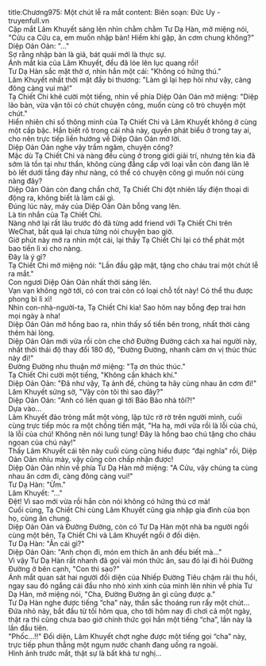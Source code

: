 title:Chương975: Một chút lễ ra mắt
content:
Biên soạn: Đức Uy - truyenfull.vn<br>Cặp mắt Lâm Khuyết sáng lên nhìn chằm chằm Tư Dạ Hàn, mở miệng nói, "Cửu ca Cửu ca, em muốn nhập bàn! Hiếm khi gặp, ăn cơm chung không?"<br>Diệp Oản Oản: "..."<br>Sợ rằng nhập bàn là giả, bát quái mới là thực sự.<br>Ánh mắt kia của Lâm Khuyết, đều đã lóe lên lục quang rồi!<br>Tư Dạ Hàn sắc mặt thờ ơ, nhìn hắn một cái: "Không có hứng thú."<br>Lâm Khuyết nhất thời mặt đầy bi thương: "Làm gì lại hẹp hòi như vậy, càng đông càng vui mà!"<br>Tạ Chiết Chi khẽ cười một tiếng, nhìn về phía Diệp Oản Oản mở miệng: "Diệp lão bản, vừa vặn tôi có chút chuyện công, muốn cùng cô trò chuyện một chút."<br>Hiển nhiên chỉ số thông minh của Tạ Chiết Chi và Lâm Khuyết không ở cùng một cấp bậc. Hắn biết rõ trong cái nhà này, quyền phát biểu ở trong tay ai, cho nên trực tiếp liền hướng về Diệp Oản Oản mở lời.<br>Diệp Oản Oản nghe vậy trầm ngâm, chuyện công?<br>Mặc dù Tạ Chiết Chi và nàng đều cùng ở trong giới giải trí, nhưng tên kia đã sớm là tồn tại như thần, không cùng đẳng cấp với loại vẫn còn đang lăn lê bò lết dưới tầng đáy như nàng, có thể có chuyện công gì muốn nói cùng nàng đây?<br>Diệp Oản Oản còn đang chần chờ, Tạ Chiết Chi đột nhiên lấy điện thoại di động ra, không biết là làm cái gì.<br>Đúng lúc này, máy của Diệp Oản Oản bỗng vang lên.<br>Là tin nhắn của Tạ Chiết Chi.<br>Nàng nhớ lại rất lâu trước đó đã từng add friend với Tạ Chiết Chi trên WeChat, bất quá lại chưa từng nói chuyện bao giờ.<br>Giờ phút này mở ra nhìn một cái, lại thấy Tạ Chiết Chi lại có thể phát một bao tiền lì xì cho nàng.<br>Đây là ý gì?<br>Tạ Chiết Chi mở miệng nói: "Lần đầu gặp mặt, tặng cho cháu trai một chút lễ ra mắt."<br>Con ngươi Diệp Oản Oản nhất thời sáng lên.<br>Vạn vạn không ngờ tới, có con trai còn có loại chỗ tốt này! Có thể thu được phong bì lì xì!<br>Nhìn con-nhà-người-ta, Tạ Chiết Chi kìa! Sao hôm nay bỗng đẹp trai hơn mọi ngày à nha!<br>Diệp Oản Oản mở hồng bao ra, nhìn thấy số tiền bên trong, nhất thời càng thêm hài lòng.<br>Diệp Oản Oản mới vừa rồi còn che chở Đường Đường cách xa hai người này, nhất thời thái độ thay đổi 180 độ, "Đường Đường, nhanh cảm ơn vị thúc thúc này đi!"<br>Đường Đường nhu thuận mở miệng: "Tạ ơn thúc thúc."<br>Tạ Chiết Chi cười một tiếng, "Không cần khách khí."<br>Diệp Oản Oản: "Đã như vậy, Tạ ảnh đế, chúng ta hãy cùng nhau ăn cơm đi!"<br>Lâm Khuyết sửng sờ, "Vậy còn tôi thì sao đây?"<br>Diệp Oản Oản: "Anh có liên quan gì tới Bảo Bảo nhà tôi?!"<br>Dựa vào...<br>Lâm Khuyết đảo tròng mắt một vòng, lập tức rờ rờ trên người mình, cuối cùng trực tiếp móc ra một chồng tiền mặt, "Ha ha, mới vừa rồi là lỗi của chú, là lỗi của chú! Không nên nói lung tung! Đây là hồng bao chú tặng cho cháu ngoan của chú này!"<br>Thấy Lâm Khuyết cái tên này cuối cùng cũng hiểu được “đại nghĩa” rồi, Diệp Oản Oản nhíu mày, vậy cũng còn chấp nhận được!<br>Diệp Oản Oản nhìn về phía Tư Dạ Hàn mở miệng: "A Cửu, vậy chúng ta cùng nhau ăn cơm đi, càng đông càng vui!"<br>Tư Dạ Hàn: "Ừm."<br>Lâm Khuyết: "..."<br>Đệt! Vì sao mới vừa rồi hắn còn nói không có hứng thú cơ mà!<br>Cuối cùng, Tạ Chiết Chi cùng Lâm Khuyết cũng gia nhập gia đình của bọn họ, cùng ăn chung.<br>Diệp Oản Oản và Đường Đường, còn có Tư Dạ Hàn một nhà ba người ngồi cùng một bên, Tạ Chiết Chi và Lâm Khuyết ngồi ở đối diện.<br>Tư Dạ Hàn: "Ăn cái gì?"<br>Diệp Oản Oản: "Anh chọn đi, món em thích ăn anh đều biết mà..."<br>Vì vậy Tư Dạ Hàn rất nhanh đã gọi vài món thức ăn, sau đó lại đi hỏi Đường Đường ở bên cạnh, "Con thì sao?"<br>Ánh mắt quan sát hai người đối diện của Nhiếp Đường Tiêu chậm rãi thu hồi, ngay sau đó ngẩng cái đầu nho nhỏ xinh xinh của mình lên nhìn về phía Tư Dạ Hàn, mở miệng nói, "Cha, Đường Đường ăn gì cũng được ạ."<br>Tư Dạ Hàn nghe được tiếng “cha” này, thần sắc thoáng run rẩy một chút…<br>Đứa nhỏ này, bắt đầu từ tối hôm qua, cho tới hôm nay đi chơi cả một ngày, thật ra thì cũng chưa bao giờ chính thức gọi hắn một tiếng “cha”, lần này là lần đầu tiên.<br>"Phốc…!!" Đối diện, Lâm Khuyết chợt nghe được một tiếng gọi “cha” này, trực tiếp phun thẳng một ngụm nước chanh đang uống ra ngoài.<br>Hình ảnh trước mắt, thật sự là bất khả tư nghị…